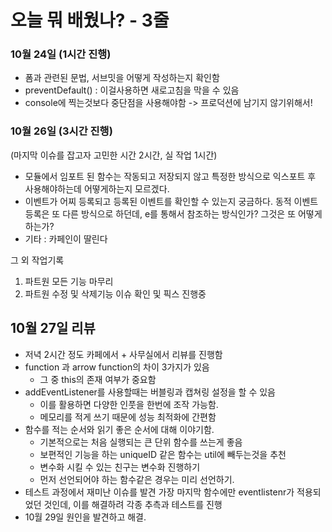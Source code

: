 # 오늘 뭐 배웠나? - 3줄

### 10월 24일 (1시간 진행)

- 폼과 관련된 문법, 서브밋을 어떻게 작성하는지 확인함
- preventDefault() : 이걸사용하면 새로고침을 막을 수 있음
- console에 찍는것보다 중단점을 사용해야함 -> 프로덕션에 남기지 않기위해서!

### 10월 26일 (3시간 진행)

(마지막 이슈를 잡고자 고민한 시간 2시간, 실 작업 1시간)

- 모듈에서 임포트 된 함수는 작동되고 저장되지 않고 특정한 방식으로 익스포트 후 사용해야하는데
  어떻게하는지 모르겠다.
- 이벤트가 어찌 등록되고 등록된 이벤트를 확인할 수 있는지 궁금하다. 동적 이벤트 등록은 또 다른 방식으로 하던데, e를 통해서 참조하는 방식인가? 그것은 또 어떻게 하는가?
- 기타 : 카페인이 딸린다

그 외 작업기록

1. 파트원 모든 기능 마무리
2. 파트원 수정 및 삭제기능 이슈 확인 및 픽스 진행중

## 10월 27일 리뷰

- 저녁 2시간 정도 카페에서 + 사무실에서 리뷰를 진행함
- function 과 arrow function의 차이 3가지가 있음
  - 그 중 this의 존재 여부가 중요함
- addEventListener를 사용할때는 버블링과 캡쳐링 설정을 할 수 있음
  - 이를 활용하면 다양한 인풋을 한번에 조작 가능함.
  - 메모리를 적게 쓰기 때문에 성능 최적화에 간편함
- 함수를 적는 순서와 읽기 좋은 순서에 대해 이야기함.
  - 기본적으로는 처음 실행되는 큰 단위 함수를 쓰는게 좋음
  - 보편적인 기능을 하는 uniqueID 같은 함수는 util에 빼두는것을 추천
  - 변수화 시킬 수 있는 친구는 변수화 진행하기
  - 먼저 선언되어야 하는 함수같은 경우는 미리 선언하기.
- 테스트 과정에서 재미난 이슈를 발견 가장 마지막 함수에만 eventlistenr가 적용되었던 것인데, 이를 해결하려 각종 추측과 테스트를 진행
- 10월 29일 원인을 발견하고 해결.

